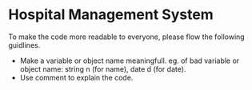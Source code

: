 # Hospital Management System

To make the code more readable to everyone, please flow the following guidlines.
* Make a variable or object name meaningfull. eg. of bad variable or object name: string n (for name), date d (for date).
* Use comment to explain the code.
